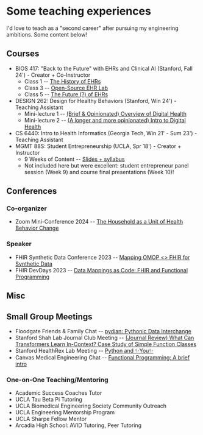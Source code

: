 # Some teaching experiences

I'd love to teach as a "second career" after pursuing my engineering ambitions. Some content below!

## Courses

- BIOS 417: "Back to the Future" with EHRs and Clinical AI (Stanford, Fall 24') - Creator + Co-Instructor
    - Class 1 -- [The History of EHRs](https://youtu.be/VEStgIFHk94)
    - Class 3 -- [Open-Source EHR Lab](https://youtu.be/XFNTVwvH0RA)
    - Class 5 -- [The Future (?) of EHRs](https://youtu.be/Jj8vCFYWp_I)
- DESIGN 262: Design for Healthy Behaviors (Stanford, Win 24') - Teaching Assistant
    - Mini-lecture 1 -- [(Brief & Opinionated) Overview of Digital Health](https://docs.google.com/presentation/d/1FDOvKQofPTW6H_3ot4sbvtWun6HHTrptDFWM_ikHBDw/edit?usp=drive_link)
    - Mini-lecture 2 -- [(A longer and more opinionated) Intro to Digital Health](https://docs.google.com/presentation/d/1BrRwrPI5iGz3eu7inTjLT31LwKl_JqlAE5xFsuYK5SA/edit?usp=drive_link)
- CS 6440: Intro to Health Informatics (Georgia Tech, Win 21' - Sum 23') - Teaching Assistant
- MGMT 88S: Student Entrepreneurship (UCLA, Spr 18') - Creator + Instructor
    - 9 Weeks of Content -- [Slides + syllabus](https://drive.google.com/drive/folders/1pmPxShxOtS1l80B4dSER3N8_32McLwy8?usp=drive_link)
    - Not included here but were excellent: student entrepreneur panel session (Week 9) and course final presentations (Week 10)!

## Conferences

### Co-organizer
- Zoom Mini-Conference 2024 -- [The Household as a Unit of Health Behavior Change](https://docs.google.com/document/d/1zhVbIgm-Thi0kkwN3TXRKoQ8mHDJ94_PKSalEsnmdAU/edit?tab=t.0)

### Speaker
- FHIR Synthetic Data Conference 2023 -- [Mapping OMOP <> FHIR for Synthetic Data](https://docs.google.com/presentation/d/196esILnKJW5ZHyodlDIqvEy4UMTwhTDq/edit?usp=drive_link&ouid=108978819231638632466&rtpof=true&sd=true)
- FHIR DevDays 2023 -- [Data Mappings as Code: FHIR and Functional Programming](https://docs.google.com/presentation/d/1umUTmYhvYndnZIkRKfDGpqRzX9hjjT4x/edit?usp=drive_link&ouid=108978819231638632466&rtpof=true&sd=true)

## Misc

## Small Group Meetings
- Floodgate Friends & Family Chat -- [pydian: Pythonic Data Interchange](https://docs.google.com/presentation/d/1uzLH5GCcXaxK28-l8JZmraocu2VAQbZOZHk9-5QDc6I/edit?usp=drive_link)
- Stanford Shah Lab Journal Club Meeting -- [(Journal Review) What Can Transformers Learn In-Context? Case Study of Simple Function Classes](https://docs.google.com/presentation/d/15Hicn_vBB_uROC0No4nW9E5TH8bhIBPz5IZXgBygF0g/edit?usp=drive_link)
- Stanford HealthRex Lab Meeting -- [Python and ✨You✨](https://docs.google.com/presentation/d/1KEe-eCgatpFLY4PNZQT2yIY5Lmf_HspX2wPjGDwmPPI/edit?usp=drive_link)
- Canvas Medical Engineering Chat -- [Functional Programming: A brief intro](https://drive.google.com/file/d/1Nh5ObpC5Nua-9PtP2H6DSQ0ETXQUkke1/view?usp=drive_link)

### One-on-One Teaching/Mentoring

- Academic Success Coaches Tutor
- UCLA Tau Beta Pi Tutoring
- UCLA Biomedical Engineering Society Community Outreach
- UCLA Engineering Mentorship Program
- UCLA Sharpe Fellow Mentor
- Arcadia High School: AVID Tutoring, Peer Tutoring
